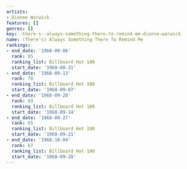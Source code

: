 ```yaml
---
artists:
- Dionne Warwick
features: []
genres: []
key: -there-s--always-something-there-to-remind-me-dionne-warwick
name: (There's) Always Something There To Remind Me
rankings:
- end_date: '1968-09-06'
  rank: 85
  ranking_list: Billboard Hot 100
  start_date: '1968-08-31'
- end_date: '1968-09-13'
  rank: 70
  ranking_list: Billboard Hot 100
  start_date: '1968-09-07'
- end_date: '1968-09-20'
  rank: 69
  ranking_list: Billboard Hot 100
  start_date: '1968-09-14'
- end_date: '1968-09-27'
  rank: 65
  ranking_list: Billboard Hot 100
  start_date: '1968-09-21'
- end_date: '1968-10-04'
  rank: 67
  ranking_list: Billboard Hot 100
  start_date: '1968-09-28'
---
```


